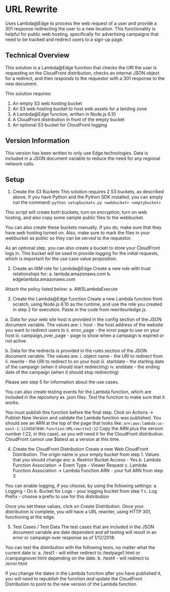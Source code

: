 # URL Rewrite
Uses Lambda@Edge to process the web request of a user and provide a 301 response
redirecting the user to a new location.  This functionality is helpful for public
web hosting, specifically for advertising campaigns that need to be tracked and
redirect users to a sign-up page.

## Technical Overview
This solution is a Lambda@Edge function that checks the URI the user is requesting
on the CloudFront distribution, checks an internal JSON object for a redirect, and
then responds to the requestor with a 301 response to the new document.

This solution requires:
1) An empty S3 web hosting bucket
2) An S3 web hosting bucket to host web assets for a landing zone
3) A Lambda@Edge function, written in Node.js 6.10
4) A CloudFront distribution in front of the empty bucket
5) An optional S3 bucket for CloudFront logging

## Version Information
This version has been written to only use Edge technologies.  Data is included in
a JSON document variable to reduce the need for any regional network calls.

## Setup

1. Create the S3 Buckets
This solution requires 2 S3 buckets, as described above.  If you have Python and
the Python SDK installed, you can simply run the command:
`python setupbuckets.py <webbucket> <emptybucket>`

This script will create both buckets, turn on encryption, turn on web hosting, and also
copy some sample public files to the webbucket.

You can also create these buckets manually.  If you do, make sure that they have
web hosting turned on.  Also, make sure to mark the files in your webbucket as
public so they can be served to the requestor.

As an optional step, you can also create a bucket to store your CloudFront logs
in.  This bucket will be used to provide logging for the initial requests, which is
important for the use case value proposition.

2. Create an IAM role for Lambda@Edge
Create a new role with trust relationships for:
  a. lambda.amazonaws.com
  b. edgelambda.amazonaws.com

Attach the policy listed below:
  a. AWSLambdaExecute

3. Create the Lambda@Edge function
Create a new Lambda function from scratch, using Node.js 6.10 as the runtime,
and use the role you created in step 2 for execution.  Paste in the code from
rewriteurledge.js.

  a. Data for your web site host is provided in the config section of the JSON
  document variable.  The values are:
    i. host - the host address of the website you want to redirect users to
    ii. error_page - the error page to use on your host
    iii. campaign_over_page - page to show when a campaign is expired or not active.

  b. Data for the redirects is provided in the rules section of the JSON document
  variable.  The values are:
    i. object name - the URI to redirect from
    ii. rewrite - the URI to redirect to on your host
    iii. startdate - the starting date of the campaign (when it should start redirecting)
    iv. enddate - the ending date of the campaign (when it should stop redirecting)

Please see step 5 for information about the use cases.

You can also create testing events for the Lambda function, which are included in
the repository as .json files.  Test the function to make sure that it works.

You must publish this function before the final step.  Click on Actions -> Publish
New Version and validate the Lambda function was published.  You should see an ARN
at the top of the page that looks like: `arn:aws:lambda:us-east-1:1234567890:function:URLrewrite2:22`
Copy the ARN plus the version number (:22, in this case), as you will need it for
the CloudFront distribution.  CloudFront cannot use $latest as a version at this time.

4. Create the CloudFront Distribution
Create a new Web CloudFront Distribution.  The origin name is your empty bucket
from step 1.  Values that you should change are:
  a. Restrict Bucket Access - Yes
  b. Lambda Function Association -> Event Type - Viewer Request
  c. Lambda Function Association -> Lambda Function ARN - your full ARN from step 3

You can enable logging, if you choose, by using the following settings:
  a. Logging - On
  b. Bucket for Logs - your logging bucket from step 1
  c. Log Prefix - choose a prefix to use for this distribution

Once you set these values, click on Create Distribution.  Once your distribution is
complete, you will have a URL rewriter, using HTTP 301, functioning at the edge.

5. Test Cases / Test Data
The test cases that are included in the JSON document variable are date dependent
and all testing will result in an error or campaign over response as of 1/12/2018.

You can test the distribution with the following tests, no matter what the current
date is:
  a. <cloudfronthost>/test1 - will either redirect to /testpage1.html or /campaignover.html
     depending on the date.
  b. <cloudfronthost>/test4 - will redirect to /error.html

If you change the dates in the Lambda function after you have published it, you
will need to republish the function *and* update the CloudFront Distribution to
point to the new version of the Lambda function.
